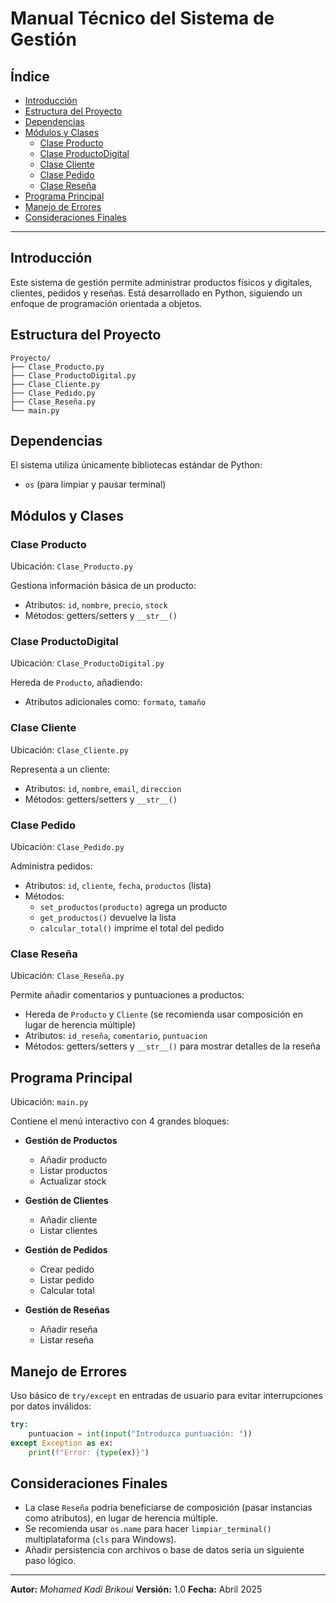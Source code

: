 # Manual Técnico del Sistema de Gestión

## Índice

- [Introducción](#introducci%C3%B3n)
- [Estructura del Proyecto](#estructura-del-proyecto)
- [Dependencias](#dependencias)
- [Módulos y Clases](#m%C3%B3dulos-y-clases)
  - [Clase Producto](#clase-producto)
  - [Clase ProductoDigital](#clase-productodigital)
  - [Clase Cliente](#clase-cliente)
  - [Clase Pedido](#clase-pedido)
  - [Clase Reseña](#clase-rese%C3%B1a)
- [Programa Principal](#programa-principal)
- [Manejo de Errores](#manejo-de-errores)
- [Consideraciones Finales](#consideraciones-finales)

---

## Introducción

Este sistema de gestión permite administrar productos físicos y digitales, clientes, pedidos y reseñas. Está desarrollado en Python, siguiendo un enfoque de programación orientada a objetos.

## Estructura del Proyecto

```
Proyecto/
├── Clase_Producto.py
├── Clase_ProductoDigital.py
├── Clase_Cliente.py
├── Clase_Pedido.py
├── Clase_Reseña.py
└── main.py
```

## Dependencias

El sistema utiliza únicamente bibliotecas estándar de Python:

- `os` (para limpiar y pausar terminal)

## Módulos y Clases

### Clase Producto

Ubicación: `Clase_Producto.py`

Gestiona información básica de un producto:

- Atributos: `id`, `nombre`, `precio`, `stock`
- Métodos: getters/setters y `__str__()`

### Clase ProductoDigital

Ubicación: `Clase_ProductoDigital.py`

Hereda de `Producto`, añadiendo:

- Atributos adicionales como: `formato`, `tamaño`

### Clase Cliente

Ubicación: `Clase_Cliente.py`

Representa a un cliente:

- Atributos: `id`, `nombre`, `email`, `direccion`
- Métodos: getters/setters y `__str__()`

### Clase Pedido

Ubicación: `Clase_Pedido.py`

Administra pedidos:

- Atributos: `id`, `cliente`, `fecha`, `productos` (lista)
- Métodos:
  - `set_productos(producto)` agrega un producto
  - `get_productos()` devuelve la lista
  - `calcular_total()` imprime el total del pedido

### Clase Reseña

Ubicación: `Clase_Reseña.py`

Permite añadir comentarios y puntuaciones a productos:

- Hereda de `Producto` y `Cliente` (se recomienda usar composición en lugar de herencia múltiple)
- Atributos: `id_reseña`, `comentario`, `puntuacion`
- Métodos: getters/setters y `__str__()` para mostrar detalles de la reseña

## Programa Principal

Ubicación: `main.py`

Contiene el menú interactivo con 4 grandes bloques:

- **Gestión de Productos**

  - Añadir producto
  - Listar productos
  - Actualizar stock

- **Gestión de Clientes**

  - Añadir cliente
  - Listar clientes

- **Gestión de Pedidos**

  - Crear pedido
  - Listar pedido
  - Calcular total

- **Gestión de Reseñas**

  - Añadir reseña
  - Listar reseña

## Manejo de Errores

Uso básico de `try/except` en entradas de usuario para evitar interrupciones por datos inválidos:

```python
try:
    puntuacion = int(input("Introduzca puntuación: "))
except Exception as ex:
    print(f"Error: {type(ex)}")
```

## Consideraciones Finales

- La clase `Reseña` podría beneficiarse de composición (pasar instancias como atributos), en lugar de herencia múltiple.
- Se recomienda usar `os.name` para hacer `limpiar_terminal()` multiplataforma (`cls` para Windows).
- Añadir persistencia con archivos o base de datos sería un siguiente paso lógico.

---

**Autor:** *Mohamed Kadi Brikoui* **Versión:** 1.0
**Fecha:** Abril 2025

